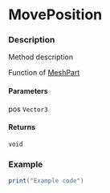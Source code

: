 # MovePosition

### Description

Method description

Function of [MeshPart](/classes/MeshPart/)

#### Parameters

pos `Vector3`

#### Returns

`void`

### Example

```lua
print("Example code")
```
